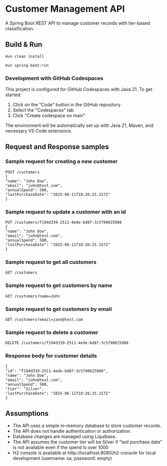 # Customer Management API

A Spring Boot REST API to manage customer records with tier-based classification.

## Build & Run
```
mvn clean install

mvn spring-boot:run
```
### Development with GitHub Codespaces

This project is configured for GitHub Codespaces with Java 21. To get started:

1. Click on the "Code" button in the GitHub repository
2. Select the "Codespaces" tab
3. Click "Create codespace on main"

The environment will be automatically set up with Java 21, Maven, and necessary VS Code extensions.


## Request and Response samples

### Sample request for creating a new customer
```
POST /customers
{
"name": "John Doe",
"email": "john@test.com",
"annualSpend": 500,
"lastPurchaseDate": "2025-06-11T18:26:25.317Z"
}
```

### Sample request to update a customer with an id
```
PUT /customers/f194d339-2511-4ede-bd87-3c5790625988
{
"name": "John Doe",
"email": "john@test.com",
"annualSpend": 500,
"lastPurchaseDate": "2025-06-11T18:26:25.317Z"
}
```

### Sample request to get all customers
```
GET /customers
```

### Sample request to get customers by name
```
GET /customers?name=John
``` 

### Sample request to get customers by email
```
GET /customers?email=jane@test.com
```

### Sample request to delete a customer
```
DELETE /customers/f194d339-2511-4ede-bd87-3c5790625988
```

### Response body for customer details
```
{
"id": "f194d339-2511-4ede-bd87-3c5790625988",
"name": "John Doe",
"email": "john@test.com",
"annualSpend": 500,
"tier": "Silver",
"lastPurchaseDate": "2025-06-11T18:26:25.317Z"
}
```

## Assumptions
- The API uses a simple in-memory database to store customer records.
- The API does not handle authentication or authorization.
- Database changes are managed using Liquibase.
- The API assumes the customer tier will be Silver if "last purchase date" is not available even if the spend is over 1000
- H2 console is available at http://localhost:8080/h2-console for local development (username: sa, password: empty)
